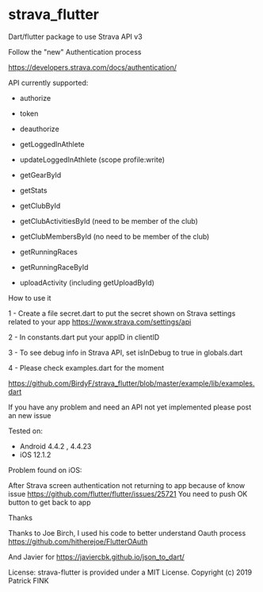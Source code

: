 # strava_flutter

Dart/flutter package to use Strava API v3

Follow the "new" Authentication process

https://developers.strava.com/docs/authentication/



API currently supported:

- authorize
- token
- deauthorize


- getLoggedInAthlete
- updateLoggedInAthlete (scope profile:write)
- getGearById
- getStats
- getClubById
- getClubActivitiesById (need to be member of the club)
- getClubMembersById (no need to be member of the club)
- getRunningRaces
- getRunningRaceById
- uploadActivity (including getUploadById)




How to use it

1 - Create a file secret.dart to put the secret shown on  Strava settings related to your app
https://www.strava.com/settings/api

2 - In constants.dart put your appID in clientID

3 - To see debug info in Strava API, set isInDebug to true in globals.dart

4 - Please check examples.dart for the moment

https://github.com/BirdyF/strava_flutter/blob/master/example/lib/examples.dart


If you have any problem and need an API not yet implemented please post an new issue


Tested on:
- Android 4.4.2 , 4.4.23
- iOS 12.1.2


Problem found on iOS:

After Strava screen authentication not returning to app
because of know issue
https://github.com/flutter/flutter/issues/25721
You need to push OK button to get back to app


Thanks 

Thanks to Joe Birch, I used his code to better understand Oauth process
https://github.com/hitherejoe/FlutterOAuth

And Javier for https://javiercbk.github.io/json_to_dart/


License:
strava-flutter is provided under a MIT License. Copyright (c) 2019 Patrick FINK

